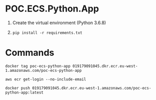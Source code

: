 # POC.ECS.Python.App

1. Create the virtual environment (Python 3.6.8)

2. `pip install -r requirements.txt`



Commands
========
`docker tag poc-ecs-python-app 019179091045.dkr.ecr.eu-west-1.amazonaws.com/poc-ecs-python-app`

`aws ecr get-login --no-include-email`

`docker push 019179091045.dkr.ecr.eu-west-1.amazonaws.com/poc-ecs-python-app:latest`

